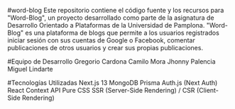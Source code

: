 #word-blog
Este repositorio contiene el código fuente y los recursos para "Word-Blog", un proyecto desarrollado como parte de la asignatura de Desarrollo Orientado a Plataformas de la Universidad de Pamplona. "Word-Blog" es una plataforma de blogs que permite a los usuarios registrados iniciar sesión con sus cuentas de Google o Facebook, comentar publicaciones de otros usuarios y crear sus propias publicaciones.

#Equipo de Desarrollo
Gregorio Cardona Camilo Mora Jhonny Palencia Miguel Lindarte

#Tecnologías Utilizadas
Next.js 13 MongoDB Prisma Auth.js (Next Auth) React Context API Pure CSS SSR (Server-Side Rendering) / CSR (Client-Side Rendering)